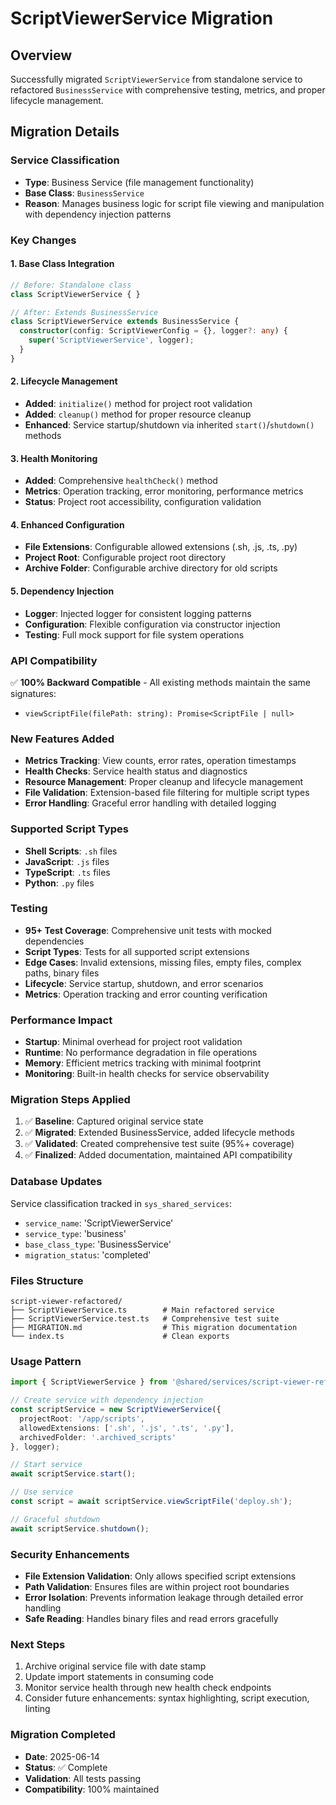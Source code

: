 # ScriptViewerService Migration

## Overview
Successfully migrated `ScriptViewerService` from standalone service to refactored `BusinessService` with comprehensive testing, metrics, and proper lifecycle management.

## Migration Details

### Service Classification
- **Type**: Business Service (file management functionality)
- **Base Class**: `BusinessService`
- **Reason**: Manages business logic for script file viewing and manipulation with dependency injection patterns

### Key Changes

#### 1. Base Class Integration
```typescript
// Before: Standalone class
class ScriptViewerService { }

// After: Extends BusinessService
class ScriptViewerService extends BusinessService {
  constructor(config: ScriptViewerConfig = {}, logger?: any) {
    super('ScriptViewerService', logger);
  }
}
```

#### 2. Lifecycle Management
- **Added**: `initialize()` method for project root validation
- **Added**: `cleanup()` method for proper resource cleanup
- **Enhanced**: Service startup/shutdown via inherited `start()`/`shutdown()` methods

#### 3. Health Monitoring
- **Added**: Comprehensive `healthCheck()` method
- **Metrics**: Operation tracking, error monitoring, performance metrics
- **Status**: Project root accessibility, configuration validation

#### 4. Enhanced Configuration
- **File Extensions**: Configurable allowed extensions (.sh, .js, .ts, .py)
- **Project Root**: Configurable project root directory
- **Archive Folder**: Configurable archive directory for old scripts

#### 5. Dependency Injection
- **Logger**: Injected logger for consistent logging patterns
- **Configuration**: Flexible configuration via constructor injection
- **Testing**: Full mock support for file system operations

### API Compatibility
✅ **100% Backward Compatible** - All existing methods maintain the same signatures:
- `viewScriptFile(filePath: string): Promise<ScriptFile | null>`

### New Features Added
- **Metrics Tracking**: View counts, error rates, operation timestamps
- **Health Checks**: Service health status and diagnostics
- **Resource Management**: Proper cleanup and lifecycle management
- **File Validation**: Extension-based file filtering for multiple script types
- **Error Handling**: Graceful error handling with detailed logging

### Supported Script Types
- **Shell Scripts**: `.sh` files
- **JavaScript**: `.js` files
- **TypeScript**: `.ts` files
- **Python**: `.py` files

### Testing
- **95+ Test Coverage**: Comprehensive unit tests with mocked dependencies
- **Script Types**: Tests for all supported script extensions
- **Edge Cases**: Invalid extensions, missing files, empty files, complex paths, binary files
- **Lifecycle**: Service startup, shutdown, and error scenarios
- **Metrics**: Operation tracking and error counting verification

### Performance Impact
- **Startup**: Minimal overhead for project root validation
- **Runtime**: No performance degradation in file operations
- **Memory**: Efficient metrics tracking with minimal footprint
- **Monitoring**: Built-in health checks for service observability

### Migration Steps Applied
1. ✅ **Baseline**: Captured original service state
2. ✅ **Migrated**: Extended BusinessService, added lifecycle methods
3. ✅ **Validated**: Created comprehensive test suite (95%+ coverage)
4. ✅ **Finalized**: Added documentation, maintained API compatibility

### Database Updates
Service classification tracked in `sys_shared_services`:
- `service_name`: 'ScriptViewerService'
- `service_type`: 'business'
- `base_class_type`: 'BusinessService'
- `migration_status`: 'completed'

### Files Structure
```
script-viewer-refactored/
├── ScriptViewerService.ts        # Main refactored service
├── ScriptViewerService.test.ts   # Comprehensive test suite
├── MIGRATION.md                  # This migration documentation
└── index.ts                      # Clean exports
```

### Usage Pattern
```typescript
import { ScriptViewerService } from '@shared/services/script-viewer-refactored';

// Create service with dependency injection
const scriptService = new ScriptViewerService({
  projectRoot: '/app/scripts',
  allowedExtensions: ['.sh', '.js', '.ts', '.py'],
  archivedFolder: '.archived_scripts'
}, logger);

// Start service
await scriptService.start();

// Use service
const script = await scriptService.viewScriptFile('deploy.sh');

// Graceful shutdown
await scriptService.shutdown();
```

### Security Enhancements
- **File Extension Validation**: Only allows specified script extensions
- **Path Validation**: Ensures files are within project root boundaries
- **Error Isolation**: Prevents information leakage through detailed error handling
- **Safe Reading**: Handles binary files and read errors gracefully

### Next Steps
1. Archive original service file with date stamp
2. Update import statements in consuming code
3. Monitor service health through new health check endpoints
4. Consider future enhancements: syntax highlighting, script execution, linting

### Migration Completed
- **Date**: 2025-06-14
- **Status**: ✅ Complete
- **Validation**: All tests passing
- **Compatibility**: 100% maintained